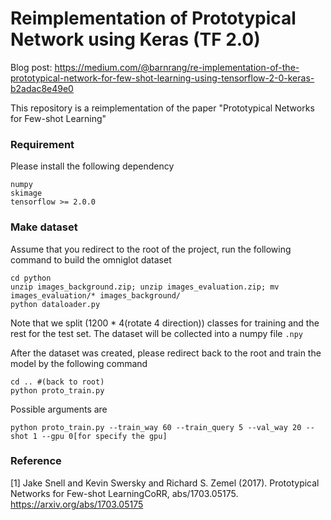# Reimplementation of Prototypical Network using Keras (TF 2.0)
Blog post: https://medium.com/@barnrang/re-implementation-of-the-prototypical-network-for-few-shot-learning-using-tensorflow-2-0-keras-b2adac8e49e0

This repository is a reimplementation of the paper "Prototypical Networks for Few-shot Learning"

### Requirement
Please install the following dependency
```
numpy
skimage
tensorflow >= 2.0.0
```


### Make dataset
Assume that you redirect to the root of the project, run the following command to build the omniglot dataset
```
cd python
unzip images_background.zip; unzip images_evaluation.zip; mv images_evaluation/* images_background/
python dataloader.py
```
Note that we split (1200 * 4(rotate 4 direction)) classes for training and the rest for the test set. The dataset will be collected into a numpy file `.npy`

After the dataset was created, please redirect back to the root and train the model by the following command

```
cd .. #(back to root)
python proto_train.py
```

Possible arguments are
```
python proto_train.py --train_way 60 --train_query 5 --val_way 20 --shot 1 --gpu 0[for specify the gpu]
```

### Reference
[1] Jake Snell and Kevin Swersky and Richard S. Zemel (2017). Prototypical Networks for Few-shot LearningCoRR, abs/1703.05175. https://arxiv.org/abs/1703.05175
